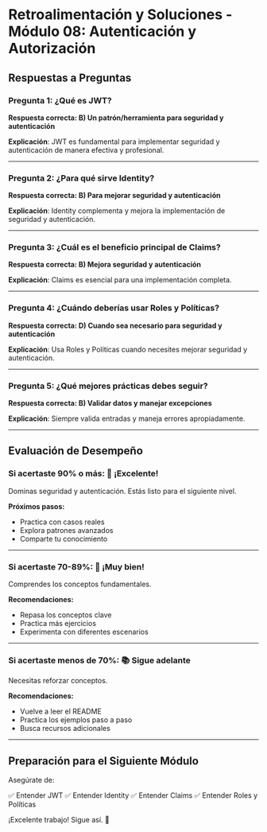 # Retroalimentación y Soluciones - Módulo 08: Autenticación y Autorización

## Respuestas a Preguntas

### Pregunta 1: ¿Qué es JWT?
**Respuesta correcta: B) Un patrón/herramienta para seguridad y autenticación**

**Explicación**: JWT es fundamental para implementar seguridad y autenticación de manera efectiva y profesional.

---

### Pregunta 2: ¿Para qué sirve Identity?
**Respuesta correcta: B) Para mejorar seguridad y autenticación**

**Explicación**: Identity complementa y mejora la implementación de seguridad y autenticación.

---

### Pregunta 3: ¿Cuál es el beneficio principal de Claims?
**Respuesta correcta: B) Mejora seguridad y autenticación**

**Explicación**: Claims es esencial para una implementación completa.

---

### Pregunta 4: ¿Cuándo deberías usar Roles y Políticas?
**Respuesta correcta: D) Cuando sea necesario para seguridad y autenticación**

**Explicación**: Usa Roles y Políticas cuando necesites mejorar seguridad y autenticación.

---

### Pregunta 5: ¿Qué mejores prácticas debes seguir?
**Respuesta correcta: B) Validar datos y manejar excepciones**

**Explicación**: Siempre valida entradas y maneja errores apropiadamente.

---

## Evaluación de Desempeño

### Si acertaste 90% o más: 🌟 ¡Excelente!
Dominas seguridad y autenticación. Estás listo para el siguiente nivel.

**Próximos pasos:**
- Practica con casos reales
- Explora patrones avanzados
- Comparte tu conocimiento

---

### Si acertaste 70-89%: 💪 ¡Muy bien!
Comprendes los conceptos fundamentales.

**Recomendaciones:**
- Repasa los conceptos clave
- Practica más ejercicios
- Experimenta con diferentes escenarios

---

### Si acertaste menos de 70%: 📚 Sigue adelante
Necesitas reforzar conceptos.

**Recomendaciones:**
- Vuelve a leer el README
- Practica los ejemplos paso a paso
- Busca recursos adicionales

---

## Preparación para el Siguiente Módulo

Asegúrate de:

✅ Entender JWT
✅ Entender Identity
✅ Entender Claims
✅ Entender Roles y Políticas

¡Excelente trabajo! Sigue así. 🚀
